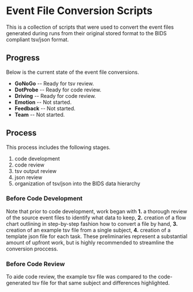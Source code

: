 # Event File Conversion Scripts
This is a collection of scripts that were used to convert the event files generated during runs from their original stored format to the BIDS compliant tsv/json format.

## Progress
Below is the current state of the event file conversions.

+ **GoNoGo** -- Ready for tsv review.
+ **DotProbe** -- Ready for code review.
+ **Driving** -- Ready for code review.
+ **Emotion** -- Not started.
+ **Feedback** -- Not started.
+ **Team** -- Not started.

## Process
This process includes the following stages.

1. code development
2. code review
3. tsv output review
4. json review
5. organization of tsv/json into the BIDS data hierarchy

### Before Code Development
Note that prior to code development, work began with **1.** a thorough review of the source event files to identify what data to keep, **2.** creation of a flow chart outlining in step-by-step fashion how to convert a file by hand, **3.** creation of an example tsv file from a single subject, **4.** creation of a template json file for each task. These preliminaries represent a substantial amount of upfront work, but is highly recommended to streamline the conversion proccess.

### Before Code Review
To aide code review, the example tsv file was compared to the code-generated tsv file for that same subject and differences highlighted.



